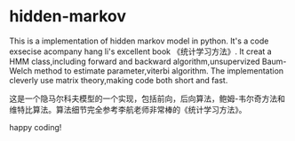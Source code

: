 # hidden-markov
This is a implementation of hidden markov model in python. It's a code exsecise acompany hang li's excellent book 《统计学习方法》.
It creat a HMM class,including forward and backward algorithm,unsupervized Baum-Welch method to estimate parameter,viterbi algorithm.
The implementation cleverly use matrix theory,making code both short and fast.

这是一个隐马尔科夫模型的一个实现，包括前向，后向算法，鲍姆-韦尔奇方法和维特比算法。算法细节完全参考李航老师非常棒的《统计学习方法》。

happy coding!
